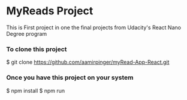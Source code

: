 # MyReads Project

This is First project in one the final projects from Udacity's React Nano Degree program

### To clone this project
$ git clone https://github.com/aamirpinger/myRead-App-React.git

### Once you have this project on your system
$ npm install
$ npm run



